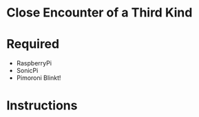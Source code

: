 # Close Encounter of a Third Kind

# Required

+ RaspberryPi
+ SonicPi
+ Pimoroni Blinkt!

# Instructions

```bash

```
